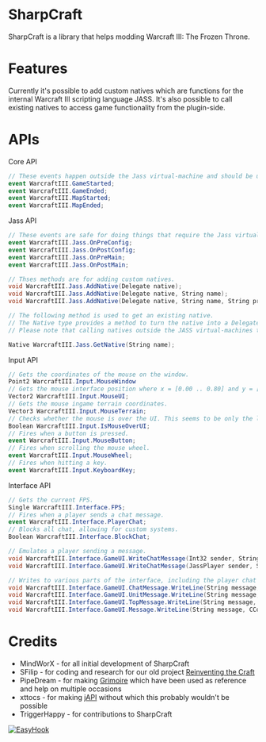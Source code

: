 SharpCraft
==========

SharpCraft is a library that helps modding Warcraft III: The Frozen Throne.


Features
========

Currently it's possible to add custom natives which are functions for the internal Warcraft III scripting language JASS. It's also possible to call existing natives to access game functionality from the plugin-side.

APIs
=======

Core API

```csharp
// These events happen outside the Jass virtual-machine and should be used as such. GameStarted isn't when the actual game starts, but when the game engine starts the first time a map is started.
event WarcraftIII.GameStarted;
event WarcraftIII.GameEnded;
event WarcraftIII.MapStarted;
event WarcraftIII.MapEnded;
```

Jass API

```csharp
// These events are safe for doing things that require the Jass virtual-machine, like calling natives, creating units, etc.
event WarcraftIII.Jass.OnPreConfig;
event WarcraftIII.Jass.OnPostConfig;
event WarcraftIII.Jass.OnPreMain;
event WarcraftIII.Jass.OnPostMain;

// Thses methods are for adding custom natives.
void WarcraftIII.Jass.AddNative(Delegate native);
void WarcraftIII.Jass.AddNative(Delegate native, String name);
void WarcraftIII.Jass.AddNative(Delegate native, String name, String prototype);

// The following method is used to get an existing native.
// The Native type provides a method to turn the native into a Delegate.
// Please note that calling natives outside the JASS virtual-machines thread is unsafe.

Native WarcraftIII.Jass.GetNative(String name);
```

Input API

```csharp
// Gets the coordinates of the mouse on the window.
Point2 WarcraftIII.Input.MouseWindow
// Gets the mouse interface position where x = [0.00 .. 0.80] and y = [0.00 .. 0.60]
Vector2 WarcraftIII.Input.MouseUI;
// Gets the mouse ingame terrain coordinates.
Vector3 WarcraftIII.Input.MouseTerrain;
// Checks whether the mouse is over the UI. This seems to be only the letterbox are from cinematic mode.
Boolean WarcraftIII.Input.IsMouseOverUI;
// Fires when a button is pressed.
event WarcraftIII.Input.MouseButton;
// Fires when scrolling the mouse wheel. 
event WarcraftIII.Input.MouseWheel;
// Fires when hitting a key.
event WarcraftIII.Input.KeyboardKey;
```

Interface API
```csharp
// Gets the current FPS.
Single WarcraftIII.Interface.FPS;
// Fires when a player sends a chat message.
event WarcraftIII.Interface.PlayerChat;
// Blocks all chat, allowing for custom systems.
Boolean WarcraftIII.Interface.BlockChat;

// Emulates a player sending a message.
void WarcraftIII.Interface.GameUI.WriteChatMessage(Int32 sender, String message, ChatRecipients recipients, Single duration);
void WarcraftIII.Interface.GameUI.WriteChatMessage(JassPlayer sender, String message, ChatRecipients recipients, Single duration);

// Writes to various parts of the interface, including the player chat area(ChatMessage), the regular message area(UnitMessage), top center(TopMessage) and the bottom information area(Message).
void WarcraftIII.Interface.GameUI.ChatMessage.WriteLine(String message, CColor color, Single duration);
void WarcraftIII.Interface.GameUI.UnitMessage.WriteLine(String message, CColor color, Single duration);
void WarcraftIII.Interface.GameUI.TopMessage.WriteLine(String message, CColor color, Single duration);
void WarcraftIII.Interface.GameUI.Message.WriteLine(String message, CColor color, Single duration);
```

Credits
=======
 * MindWorX - for all initial development of SharpCraft
 * SFilip - for coding and research for our old project [Reinventing the Craft](http://www.wc3c.net/showthread.php?t=109255)
 * PipeDream - for making [Grimoire](http://www.wc3c.net/showthread.php?t=86652) which have been used as reference and help on multiple occasions
 * xttocs - for making [jAPI](http://www.wc3c.net/showthread.php?t=79652) without which this probably wouldn't be possible
 * TriggerHappy - for contributions to SharpCraft

[![EasyHook][EasyHook]](http://easyhook.codeplex.com/)

[EasyHook]: http://i3.codeplex.com/Download?ProjectName=easyhook&DownloadId=186759 "Powered by EasyHook!"
